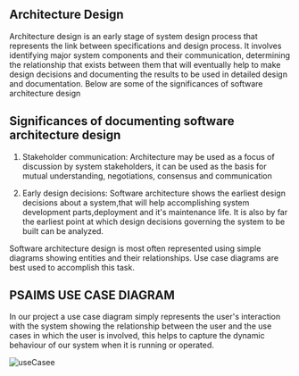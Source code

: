 
## Architecture Design
Architecture design is an early stage of system design process that represents the link between specifications and design process. It involves identifying major system components and their communication, determining the relationship that exists between them that will eventually help to make design decisions and documenting the results to be used in detailed design and documentation. Below are some of the significances of software architecture design

## Significances of documenting software architecture design
1. Stakeholder communication:
Architecture may be used as a focus of discussion by system stakeholders, it can be used as the basis for mutual understanding, negotiations, consensus and communication

2. Early design decisions:
Software architecture shows the earliest design decisions about a system,that will help accomplishing system development parts,deployment and it's maintenance life. It is also by far the earliest point at which design decisions governing the system to be built can be analyzed.

Software architecture design is most often represented using simple diagrams showing entities and their relationships. Use case diagrams are best used to accomplish this task.

## PSAIMS USE  CASE DIAGRAM
In our project a use case diagram simply represents the user's interaction with the system showing the relationship between the user and the use cases in which the user is involved, this helps to capture the dynamic behaviour of our system when it is running or operated.

![useCasee](https://user-images.githubusercontent.com/57756117/104093270-8ed99f00-529a-11eb-805a-6a7106311ad2.png)
